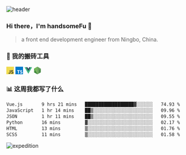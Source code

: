 ![header](https://raw.githubusercontent.com/fzq1998/fzq1998/master/header.png)

### Hi there，I'm handsomeFu 👋

> a front end development engineer from Ningbo, China.

### 🔧 我的搬砖工具
<code><img height="20" src="https://raw.githubusercontent.com/github/explore/80688e429a7d4ef2fca1e82350fe8e3517d3494d/topics/javascript/javascript.png" alt="javascript"></code>
<code><img height="20" src="https://raw.githubusercontent.com/github/explore/80688e429a7d4ef2fca1e82350fe8e3517d3494d/topics/typescript/typescript.png" alt="typescript"></code>
<code><img height="20" src="https://raw.githubusercontent.com/github/explore/80688e429a7d4ef2fca1e82350fe8e3517d3494d/topics/vue/vue.png" alt="vue"></code>
<code><img height="20" src="https://raw.githubusercontent.com/github/explore/80688e429a7d4ef2fca1e82350fe8e3517d3494d/topics/nodejs/nodejs.png" alt="nodejs"></code>



### 📊 这周我都写了什么
<!--START_SECTION:waka-->

```text
Vue.js       9 hrs 21 mins   ██████████████████▓░░░░░░   74.93 %
JavaScript   1 hr 14 mins    ██▒░░░░░░░░░░░░░░░░░░░░░░   09.96 %
JSON         1 hr 11 mins    ██▒░░░░░░░░░░░░░░░░░░░░░░   09.55 %
Python       16 mins         ▓░░░░░░░░░░░░░░░░░░░░░░░░   02.17 %
HTML         13 mins         ▒░░░░░░░░░░░░░░░░░░░░░░░░   01.76 %
SCSS         11 mins         ▒░░░░░░░░░░░░░░░░░░░░░░░░   01.58 %
```

<!--END_SECTION:waka-->


![expedition](https://raw.githubusercontent.com/fzq1998/fzq1998/master/expedition.gif)

